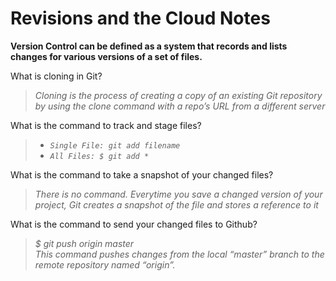 # Revisions and the Cloud Notes

**Version Control can be defined as a system that records and lists changes for various
versions of a set of files.**

What is cloning in Git?

> *Cloning is the process of creating a copy of an existing Git repository by using the clone command with a repo’s URL from a different server*

What is the command to track and stage files?

>- *`Single File: git add filename`*
>- *`All Files: $ git add * `* 

What is the command to take a snapshot of your changed files?
 
> *There is no command. Everytime you save a changed version of your project, Git creates a snapshot of the file and stores a reference to it*



What is the command to send your changed files to Github?

> *$ git push origin master* <br>
*This command pushes changes from the local “master” branch to the remote repository named “origin”.*
